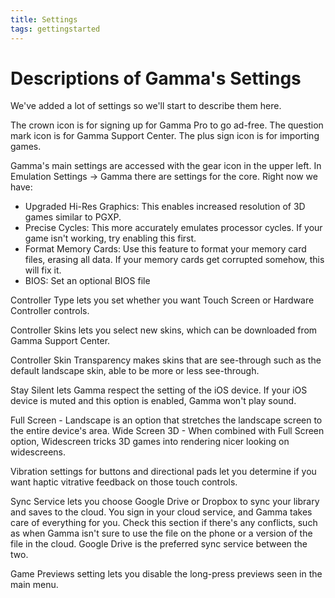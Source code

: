 ```yaml
---
title: Settings
tags: gettingstarted
---
```


# Descriptions of Gamma's Settings

We've added a lot of settings so we'll start to describe them here.

The crown icon is for signing up for Gamma Pro to go ad-free.
The question mark icon is for Gamma Support Center.
The plus sign icon is for importing games.

Gamma's main settings are accessed with the gear icon in the upper left.
In Emulation Settings -> Gamma there are settings for the core. Right now we have:
- Upgraded Hi-Res Graphics: This enables increased resolution of 3D games similar to PGXP.
- Precise Cycles: This more accurately emulates processor cycles. If your game isn't working, try enabling this first.
- Format Memory Cards: Use this feature to format your memory card files, erasing all data. If your memory cards get corrupted somehow, this will fix it.
- BIOS: Set an optional BIOS file

Controller Type lets you set whether you want Touch Screen or Hardware Controller controls.

Controller Skins lets you select new skins, which can be downloaded from Gamma Support Center.

Controller Skin Transparency makes skins that are see-through such as the default landscape skin, able to be more or less see-through.

Stay Silent lets Gamma respect the setting of the iOS device. If your iOS device is muted and this option is enabled, Gamma won't play sound.

Full Screen - Landscape is an option that stretches the landscape screen to the entire device's area.
Wide Screen 3D - When combined with Full Screen option, Widescreen tricks 3D games into rendering nicer looking on widescreens.

Vibration settings for buttons and directional pads let you determine if you want haptic vitrative feedback on those touch controls.

Sync Service lets you choose Google Drive or Dropbox to sync your library and saves to the cloud. You sign in your cloud service, and Gamma takes care of everything for you. Check this section if there's any conflicts, such as when Gamma isn't sure to use the file on the phone or a version of the file in the cloud. Google Drive is the preferred sync service between the two.

Game Previews setting lets you disable the long-press previews seen in the main menu.

